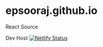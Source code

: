 # epsooraj.github.io

React Source

Dev Host
[![Netlify Status](https://api.netlify.com/api/v1/badges/dabbf700-d5eb-4966-b6c6-0b86043e9504/deploy-status)](https://app.netlify.com/sites/epsooraj/deploys)
